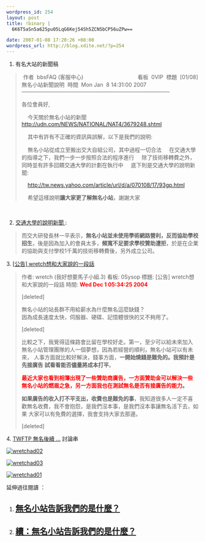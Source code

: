 ```yaml
--- 
wordpress_id: 254
layout: post
title: !binary |
  6K6T5aSn5a625pu05LqG6Kej54Sh5ZCN5bCP56uZPw==

date: 2007-01-08 17:20:26 +08:00
wordpress_url: http://blog.xdite.net/?p=254
---
```

1. 有名大站的新聞稿

<blockquote>&nbsp;作者&nbsp; bbsFAQ (客服中心)&nbsp;&nbsp;&nbsp;&nbsp;&nbsp;&nbsp;&nbsp;&nbsp;&nbsp;&nbsp;&nbsp;&nbsp;&nbsp;&nbsp;&nbsp;&nbsp;&nbsp;&nbsp;&nbsp;&nbsp;&nbsp;&nbsp;&nbsp;&nbsp;&nbsp;&nbsp;&nbsp;&nbsp;&nbsp;&nbsp;&nbsp;&nbsp;&nbsp;&nbsp;&nbsp; 看板&nbsp; 0VIP
&nbsp;標題&nbsp; [01/08] 無名小站新聞說明
&nbsp;時間&nbsp; Mon Jan&nbsp; 8 14:31:00 2007
───────────────────────────────────────

各位會員好,

&nbsp;&nbsp;&nbsp; 今天關於無名小站的新聞
&nbsp; &nbsp; <a href="http://udn.com/NEWS/NATIONAL/NAT4/3679248.shtml">http://udn.com/NEWS/NATIONAL/NAT4/3679248.shtml</a>

&nbsp;&nbsp;&nbsp; 其中有許有不正確的資訊與誤解，以下是我們的說明:

&nbsp;&nbsp;&nbsp; 無名小站從成立至搬出交大自組公司，其中過程一切合法
&nbsp;&nbsp;&nbsp; 在交通大學的指導之下，我們一步一步按照合法的程序進行
&nbsp;&nbsp;&nbsp; 除了技術移轉費之外，同時並有許多回饋交通大學的計劃在執行中
&nbsp;&nbsp;&nbsp; 底下則是交通大學的說明新聞:

&nbsp;&nbsp;&nbsp; <a href="http://tw.news.yahoo.com/article/url/d/a/070108/17/93gp.html">http://tw.news.yahoo.com/article/url/d/a/070108/17/93gp.html</a>

&nbsp;&nbsp;&nbsp; 希望這樣說明<b>讓大家更了解無名小站</b>，謝謝大家

</blockquote>&nbsp;


2. <a href="http://tw.news.yahoo.com/article/url/d/a/070108/17/93gp.html">交通大學的說明新聞 </a>:

<blockquote>而交大研發長林一平表示，<b>無名小站並未使用學術網路營利，反而協助學校招生</b>，後是因為加入的會員太多，<b>頻寬不足要求學校贊助遭拒</b>，於是在企業的協助與支付學校1千萬的技術移轉費後，另外成立公司。
</blockquote>
3. <a href="http://xdite.net/paste/1220-04.txt">[公告] wretch想和大家說的一段話</a>

<blockquote>作者: wretch (我好想要馬子小組.3) 看板: 0Sysop
標題: [公告] wretch想和大家說的一段話
時間: <font color="#ff0000"><b>Wed Dec  1 05:34:25 2004</b></font>

[deleted]
<pre>無名小站的站長群不用給薪水為什麼無名這麼缺錢？
因為成長速度太快，伺服器、硬碟、記憶體很快的又不夠用了。</pre>[deleted]

比較之下，我覺得這條路會比留在學校好走。第一，至少可以給未來加入
   無名小站管理團隊的人一個夢想，因為若經營的順利，無名小站可以有未來，
   人事方面就比較好解決，錢事方面，<b>一開始燒錢是難免的。我預計是先接廣告</b>
<b>   試看看能否儘量將成本打平</b>。

<b>     <font color="#ff0000">最近大家也看到相簿出現了一些贊助商廣告，一方面贊助金可以解決一些</font></b>
<b><font color="#ff0000">   無名小站的燃眉之急，另一方面我也在測試無名是否有接廣告的能力</font>。</b>

<b>       如果廣告的收入打不平支出，收費也是難免的事</b>，我知道很多人一定不喜
   歡無名收費，我不會抱怨，是我們沒本事，是我們沒本事讓無名活下去，如果
   大家可以有免費的選擇，我會支持大家去那邊。

[deleted]
</blockquote>  
4. <a href="http://vbb.twftp.org/archive/index.php/t-5154.html">TWFTP 無名後續 ...</a> 討論串

<p><a href="http://www.flickr.com/photos/14765209@N00/350225052/" target="_blank"><img src="http://static.flickr.com/130/350225052_ee7cc9cb58.jpg" alt="wretchad02" /></a>
</p><a href="http://www.flickr.com/photos/14765209@N00/350225075/" target="_blank"><img src="http://static.flickr.com/136/350225075_3cda63a525.jpg" alt="wretchad03" /></a>

<a href="http://www.flickr.com/photos/14765209@N00/350225105/" target="_blank"><img src="http://static.flickr.com/135/350225105_4457f6cee9.jpg" alt="wretchad01" /></a>


<p>延伸過往閱讀 ：
</p><ol><li><h2><a href="http://blog.xdite.net/?p=233" rel="bookmark" title="Permanent Link: 無名小站告訴我們的是什麼？">無名小站告訴我們的是什麼？</a></h2></li><li><h2><a href="http://blog.xdite.net/?p=234" title="目前有 14 篇評論">續：無名小站告訴我們的是什麼？</a></h2></li></ol>

